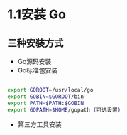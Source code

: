 # 1.1安装 Go

## 三种安装方式
- Go源码安装
- Go标准包安装
```sh

export GOROOT=/usr/local/go
export GOBIN=$GOROOT/bin
export PATH=$PATH:$GOBIN
export GOPATH=$HOME/gopath (可选设置)
```
- 第三方工具安装